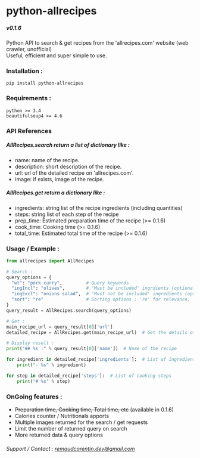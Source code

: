 # python-allrecipes
##### v0.1.6

Python API to search &amp; get recipes from the 'allrecipes.com' website (web crawler, unofficial)  
Useful, efficient and super simple to use.  

### Installation :
`pip install python-allrecipes`  


### Requirements :
`python >= 3.4`  
`beautifulsoup4 >= 4.6`  

### API References

##### AllRecipes.search return a list of dictionary like :  
- name: name of the recipe.  
- description: short description of the recipe.  
- url: url of the detailed recipe on 'allrecipes.com'.  
- image: if exists, image of the recipe.  

##### AllRecipes.get return a dictionary like :  
- ingredients: string list of the recipe ingredients (including quantities)  
- steps: string list of each step of the recipe  
- prep_time: Estimated preparation time of the recipe (>= 0.1.6)
- cook_time: Cooking time (>= 0.1.6)
- total_time: Estimated total time of the recipe (>= 0.1.6)

### Usage / Example :

```python
from allrecipes import AllRecipes

# Search :
query_options = {
  "wt": "pork curry",         # Query keywords
  "ingIncl": "olives",        # 'Must be included' ingrdients (optional)
  "ingExcl": "onions salad",  # 'Must not be included' ingredients (optional)
  "sort": "re"                # Sorting options : 're' for relevance, 'ra' for rating, 'p' for popular (optional)
}
query_result = AllRecipes.search(query_options)

# Get :
main_recipe_url = query_result[0]['url']
detailed_recipe = AllRecipes.get(main_recipe_url)  # Get the details of the first returned recipe (most relevant in our case)

# Display result :
print("## %s :" % query_result[0]['name'])  # Name of the recipe

for ingredient in detailed_recipe['ingredients']:  # List of ingredients
    print("- %s" % ingredient)

for step in detailed_recipe['steps']:  # List of cooking steps
    print("# %s" % step)

```

### OnGoing features :  
- ~~Preparation time, Cooking time, Total time, etc~~ (available in 0.1.6)  
- Calories counter / Nutritionals apports
- Multiple images returned for the search / get requests  
- Limit the number of returned query on search  
- More returned data & query options

###### Support / Contact : remaudcorentin.dev@gmail.com
